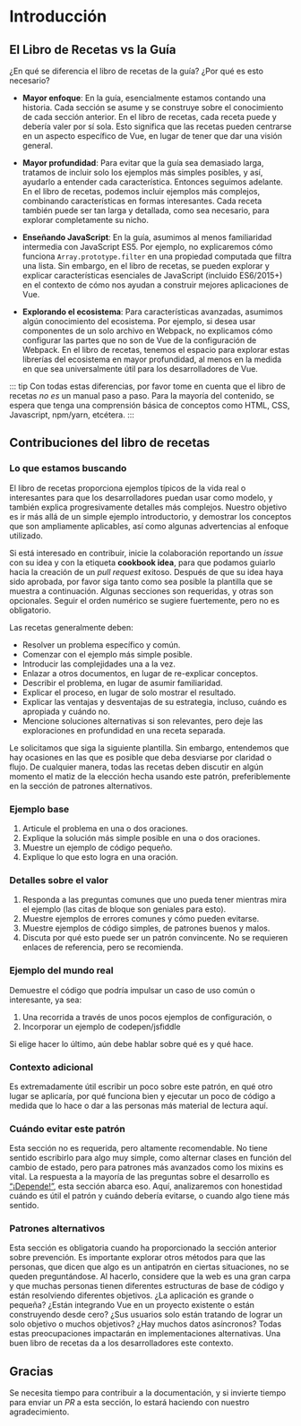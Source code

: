 # Introducción

## El Libro de Recetas vs la Guía

¿En qué se diferencia el libro de recetas de la guía? ¿Por qué es esto necesario?

- **Mayor enfoque**: En la guía, esencialmente estamos contando una historia. Cada sección se asume y se construye sobre el conocimiento de cada sección anterior. En el libro de recetas, cada receta puede y debería valer por sí sola. Esto significa que las recetas pueden centrarse en un aspecto específico de Vue, en lugar de tener que dar una visión general.

- **Mayor profundidad**: Para evitar que la guía sea demasiado larga, tratamos de incluir solo los ejemplos más simples posibles, y así, ayudarlo a entender cada característica. Entonces seguimos adelante. En el libro de recetas, podemos incluir ejemplos más complejos, combinando características en formas interesantes. Cada receta también puede ser tan larga y detallada, como sea necesario, para explorar completamente su nicho.

- **Enseñando JavaScript**: En la guía, asumimos al menos familiaridad intermedia con JavaScript ES5. Por ejemplo, no explicaremos cómo funciona `Array.prototype.filter` en una propiedad computada que filtra una lista. Sin embargo, en el libro de recetas, se pueden explorar y explicar características esenciales de JavaScript (incluido ES6/2015+) en el contexto de cómo nos ayudan a construir mejores aplicaciones de Vue.

- **Explorando el ecosistema**: Para características avanzadas, asumimos algún conocimiento del ecosistema. Por ejemplo, si desea usar componentes de un solo archivo en Webpack, no explicamos cómo configurar las partes que no son de Vue de la configuración de Webpack. En el libro de recetas, tenemos el espacio para explorar estas librerías del ecosistema en mayor profundidad, al menos en la medida en que sea universalmente útil para los desarrolladores de Vue.

::: tip
Con todas estas diferencias, por favor tome en cuenta que el libro de recetas _no es_ un manual paso a paso. Para la mayoría del contenido, se espera que tenga una comprensión básica de conceptos como HTML, CSS, Javascript, npm/yarn, etcétera.
:::

## Contribuciones del libro de recetas

### Lo que estamos buscando

El libro de recetas proporciona ejemplos típicos de la vida real o interesantes para que los desarrolladores puedan usar como modelo, y también explica progresivamente detalles más complejos. Nuestro objetivo es ir más allá de un simple ejemplo introductorio, y demostrar los conceptos que son ampliamente aplicables, así como algunas advertencias al enfoque utilizado.

Si está interesado en contribuir, inicie la colaboración reportando un _issue_ con su idea y con la etiqueta **cookbook idea**, para que podamos guiarlo hacia la creación de un _pull request_ exitoso. Después de que su idea haya sido aprobada, por favor siga tanto como sea posible la plantilla que se muestra a continuación. Algunas secciones son requeridas, y otras son opcionales. Seguir el orden numérico se sugiere fuertemente, pero no es obligatorio.

Las recetas generalmente deben:

- Resolver un problema específico y común.
- Comenzar con el ejemplo más simple posible.
- Introducir las complejidades una a la vez.
- Enlazar a otros documentos, en lugar de re-explicar conceptos.
- Describir el problema, en lugar de asumir familiaridad.
- Explicar el proceso, en lugar de solo mostrar el resultado.
- Explicar las ventajas y desventajas de su estrategia, incluso, cuándo es apropiada y cuándo no.
- Mencione soluciones alternativas si son relevantes, pero deje las exploraciones en profundidad en una receta separada.

Le solicitamos que siga la siguiente plantilla. Sin embargo, entendemos que hay ocasiones en las que es posible que deba desviarse por claridad o flujo. De cualquier manera, todas las recetas deben discutir en algún momento el matiz de la elección hecha usando este patrón, preferiblemente en la sección de patrones alternativos.

### Ejemplo base <Badge text="requerido" type="error" />

1.  Articule el problema en una o dos oraciones.
2.  Explique la solución más simple posible en una o dos oraciones.
3.  Muestre un ejemplo de código pequeño.
4.  Explique lo que esto logra en una oración.

### Detalles sobre el valor <Badge text="requerido" type="error" />

1.  Responda a las preguntas comunes que uno pueda tener mientras mira el ejemplo (las citas de bloque son geniales para esto).
2.  Muestre ejemplos de errores comunes y cómo pueden evitarse.
3.  Muestre ejemplos de código simples, de patrones buenos y malos.
4.  Discuta por qué esto puede ser un patrón convincente. No se requieren enlaces de referencia, pero se recomienda.

### Ejemplo del mundo real <Badge text="requerido" type="error" />

Demuestre el código que podría impulsar un caso de uso común o interesante, ya sea:

1.  Una recorrida a través de unos pocos ejemplos de configuración, o
2.  Incorporar un ejemplo de codepen/jsfiddle

Si elige hacer lo último, aún debe hablar sobre qué es y qué hace.

### Contexto adicional <Badge text="opcional" />

Es extremadamente útil escribir un poco sobre este patrón, en qué otro lugar se aplicaría, por qué funciona bien y ejecutar un poco de código a medida que lo hace o dar a las personas más material de lectura aquí.

### Cuándo evitar este patrón <Badge text="opcional" />

Esta sección no es requerida, pero altamente recomendable. No tiene sentido escribirlo para algo muy simple, como alternar clases en función del cambio de estado, pero para patrones más avanzados como los mixins es vital. La respuesta a la mayoría de las preguntas sobre el desarrollo es [“¡Depende!”](https://codepen.io/rachsmith/pen/YweZbG), esta sección abarca eso. Aquí, analizaremos con honestidad cuándo es útil el patrón y cuándo debería evitarse, o cuando algo tiene más sentido.

### Patrones alternativos <Badge text="requerido con la sección de 'evitar este patrón'" type="warning" />

Esta sección es obligatoria cuando ha proporcionado la sección anterior sobre prevención. Es importante explorar otros métodos para que las personas, que dicen que algo es un antipatrón en ciertas situaciones, no se queden preguntándose. Al hacerlo, considere que la web es una gran carpa y que muchas personas tienen diferentes estructuras de base de código y están resolviendo diferentes objetivos. ¿La aplicación es grande o pequeña? ¿Están integrando Vue en un proyecto existente o están construyendo desde cero? ¿Sus usuarios solo están tratando de lograr un solo objetivo o muchos objetivos? ¿Hay muchos datos asíncronos? Todas estas preocupaciones impactarán en implementaciones alternativas. Una buen libro de recetas da a los desarrolladores este contexto.

## Gracias

Se necesita tiempo para contribuir a la documentación, y si invierte tiempo para enviar un _PR_ a esta sección, lo estará haciendo con nuestro agradecimiento.

